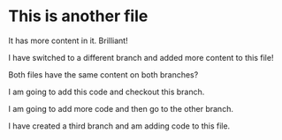 # This is another file

It has more content in it. Brilliant!

I have switched to a different branch and added more content to this file!

Both files have the same content on both branches?

I am going to add this code and checkout this branch.

I am going to add more code and then go to the other branch.

I have created a third branch and am adding code to this file.